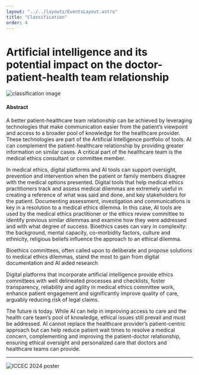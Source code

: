 ```yaml
---
layout: "../../layouts/EventsLayout.astro"
title: "Classification"
order: 4
---
```

# Artificial intelligence and its potential impact on the doctor-patient-health team relationship

![classification image](/ai-medical.png)

#### Abstract

A better patient-healthcare team relationship can be achieved by leveraging technologies that make communication easier from the patient’s viewpoint and access to a broader pool of knowledge for the healthcare provider. These technologies are part of the Artificial Intelligence portfolio of tools. AI can complement the patient-healthcare relationship by providing greater information on similar cases. A critical part of the healthcare team is the medical ethics consultant or committee member.

In medical ethics, digital platforms and AI tools can support oversight, prevention and intervention when the patient or family members disagree with the medical options presented. Digital tools that help medical ethics practitioners track and assess medical dilemmas are extremely useful in creating a reference of what was said and done, and key stakeholders for the patient. Documenting assessment, investigation and communications is key in a resolution to a medical ethics dilemma. In this case, AI tools are used by the medical ethics practitioner or the ethics review committee to identify previous similar dilemmas and examine how they were addressed and with what degree of success. Bioethics cases can vary in complexity: the background, mental capacity, co-morbidity factors, culture and ethnicity, religious beliefs influence the approach to an ethical dilemma.

Bioethics committees, often called upon to deliberate and propose solutions to medical ethics dilemmas, stand the most to gain from digital documentation and AI aided research

Digital platforms that incorporate artificial intelligence provide ethics committees with well delineated processes and checklists, foster transparency, reliability and agility in medical ethics committee work, enhance patient engagement and significantly improve quality of care, arguably reducing risk of legal claims.

The future is today. While AI can help in improving access to care and the health care team’s pool of knowledge, ethical issues still prevail and must be addressed. AI cannot replace the healthcare provider’s patient-centric approach but can help reduce patient wait times to resolve a medical concern, complementing and improving the patient-doctor relationship, ensuring ethical oversight and personalized care that doctors and healthcare teams can provide.

---

![ICCEC 2024 poster](/iccec2024.jpg)
